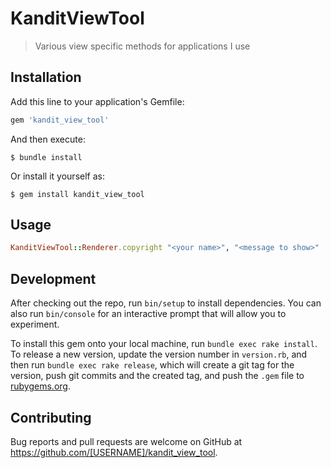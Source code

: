 # KanditViewTool

> Various view specific methods for applications I use

## Installation

Add this line to your application's Gemfile:

```ruby
gem 'kandit_view_tool'
```

And then execute:

    $ bundle install

Or install it yourself as:

    $ gem install kandit_view_tool

## Usage

```ruby
KanditViewTool::Renderer.copyright "<your name>", "<message to show>"
```

## Development

After checking out the repo, run `bin/setup` to install dependencies. You can also run `bin/console` for an interactive prompt that will allow you to experiment.

To install this gem onto your local machine, run `bundle exec rake install`. To release a new version, update the version number in `version.rb`, and then run `bundle exec rake release`, which will create a git tag for the version, push git commits and the created tag, and push the `.gem` file to [rubygems.org](https://rubygems.org).

## Contributing

Bug reports and pull requests are welcome on GitHub at https://github.com/[USERNAME]/kandit_view_tool.
